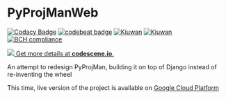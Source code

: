 # PyProjManWeb

[![Codacy Badge](https://api.codacy.com/project/badge/Grade/bcbe43f77a64466e89ecb0d458e0fa7d)](https://www.codacy.com/app/aawadall/PyProjManWeb?utm_source=github.com&utm_medium=referral&utm_content=aawadall/PyProjManWeb&utm_campaign=badger)
[![codebeat badge](https://codebeat.co/badges/1563e091-cc62-41f3-bba6-f1319bd4d4fc)](https://codebeat.co/projects/github-com-aawadall-pyprojmanweb-master)
[![Kiuwan](https://www.kiuwan.com/github/aawadall/PyProjManWeb/badges/security.svg)](https://www.kiuwan.com/github/aawadall/PyProjManWeb)
[![Kiuwan](https://www.kiuwan.com/github/aawadall/PyProjManWeb/badges/quality.svg)](https://www.kiuwan.com/github/aawadall/PyProjManWeb)
[![BCH compliance](https://bettercodehub.com/edge/badge/aawadall/PyProjManWeb?branch=master)](https://bettercodehub.com/)

[![](https://codescene.io/projects/1717/status.svg) Get more details at **codescene.io**.](https://codescene.io/projects/1717/jobs/latest-successful/results)

An attempt to redesign PyProjMan, building it on top of Django instead of re-inventing the wheel

This time, live version of the project is available on [Google Cloud Platform](http://35.202.75.108/projects/1/)
